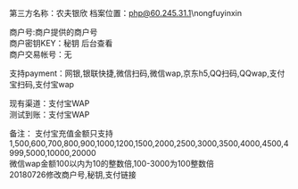 ﻿第三方名称：农夫银欣
档案位置：php@60.245.31.1\nongfuyinxin  

商户号:商户提供的商户号  
商户密钥KEY：秘钥 后台查看  
商户交易帐号：无  
 
支持payment：网银,银联快捷,微信扫码,微信wap,京东h5,QQ扫码,QQwap,支付宝扫码,支付宝wap  
 
现有渠道：支付宝WAP  
测试到账：支付宝WAP  

备注：
支付宝充值金额只支持1,500,600,700,800,900,1000,1200,1500,2000,2500,3000,3500,4000,4500,4999,5000,10000,20000  
微信wap金额100以内为10的整数倍,100-3000为100整数倍  
20180726修改商户号,秘钥,支付链接  